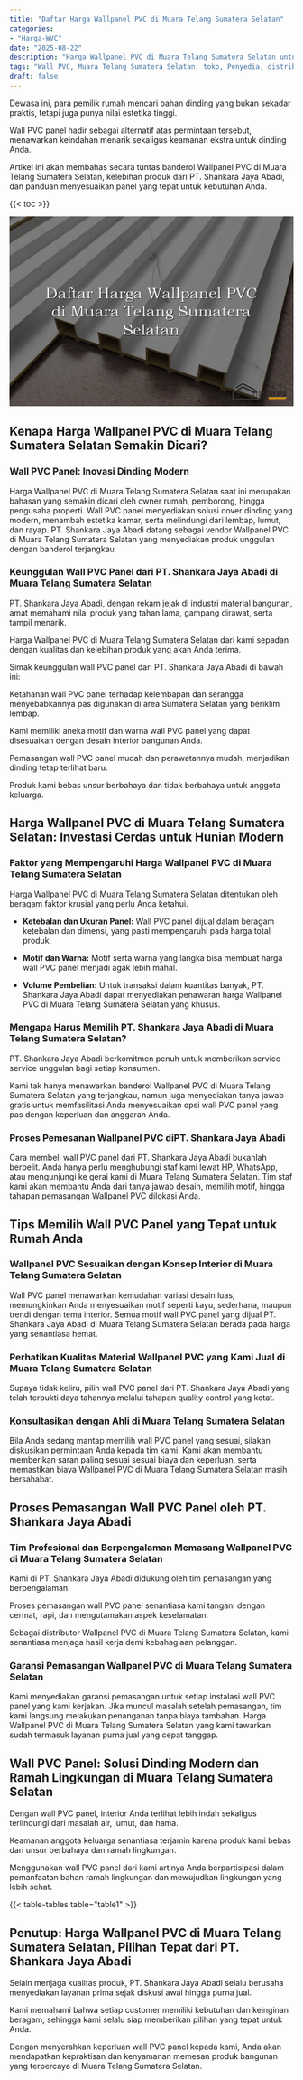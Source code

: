 ```yaml
---
title: "Daftar Harga Wallpanel PVC di Muara Telang Sumatera Selatan"
categories: 
- "Harga-WVC"
date: "2025-08-22"
description: "Harga Wallpanel PVC di Muara Telang Sumatera Selatan untuk tempat tinggal, perkantoran, dan toko. Produk terbaik, variasi motif, pilihan warna modern, beserta layanan pemasangan dikerjakan oleh teknisi ahli serta jaminan resmi!|Jasa distribusi Wallpanel PVC di Muara Telang Sumatera Selatan bagi kebutuhan rumah, kantor, atau ritel, dengan material unggulan dan penempatan oleh teknisi berpengalaman dan kepastian resmi.|Solusi Wallpanel PVC di Muara Telang Sumatera Selatan yang andal untuk tempat tinggal, kantor, serta toko, dengan material terbaik dan pemasangan oleh tim berpengalaman serta garansi resmi.|Distribusi Wallpanel PVC di Muara Telang Sumatera Selatan bagi hunian, kantor, serta ritel, beserta produk unggulan dan pemasangan ditangani oleh tenaga ahli berpengalaman, dilengkapi dengan kepastian resmi.}"
tags: "Wall PVC, Muara Telang Sumatera Selatan, toko, Penyedia, distributor"
draft: false
---
```


Dewasa ini, para pemilik rumah mencari bahan dinding yang bukan sekadar praktis, tetapi juga punya nilai estetika tinggi.

Wall PVC panel hadir sebagai alternatif atas permintaan tersebut, menawarkan keindahan menarik sekaligus keamanan ekstra untuk dinding Anda.

Artikel ini akan membahas secara tuntas banderol Wallpanel PVC di Muara Telang Sumatera Selatan, kelebihan produk dari PT. Shankara Jaya Abadi, dan panduan menyesuaikan panel yang tepat untuk kebutuhan Anda.

{{< toc >}}

![Daftar Harga Wallpanel PVC di Muara Telang Sumatera Selatan](/images/Harga-WVC/Daftar-Harga-Wallpanel-PVC-di-Muara-Telang-Sumatera-Selatan.png)


## Kenapa Harga Wallpanel PVC di Muara Telang Sumatera Selatan Semakin Dicari?

### Wall PVC Panel: Inovasi Dinding Modern

Harga Wallpanel PVC di Muara Telang Sumatera Selatan saat ini merupakan bahasan yang semakin dicari oleh owner rumah, pemborong, hingga pengusaha properti. Wall PVC panel menyediakan solusi cover dinding yang modern, menambah estetika kamar, serta melindungi dari lembap, lumut, dan rayap. PT. Shankara Jaya Abadi datang sebagai vendor Wallpanel PVC di Muara Telang Sumatera Selatan yang menyediakan produk unggulan dengan banderol terjangkau

### Keunggulan Wall PVC Panel dari PT. Shankara Jaya Abadi di Muara Telang Sumatera Selatan

PT. Shankara Jaya Abadi, dengan rekam jejak di industri material bangunan, amat memahami nilai produk yang tahan lama, gampang dirawat, serta tampil menarik.

Harga Wallpanel PVC di Muara Telang Sumatera Selatan dari kami sepadan dengan kualitas dan kelebihan produk yang akan Anda terima.

Simak keunggulan wall PVC panel dari PT. Shankara Jaya Abadi di bawah ini:

Ketahanan wall PVC panel terhadap kelembapan dan serangga menyebabkannya pas digunakan di area Sumatera Selatan yang beriklim lembap.

Kami memiliki aneka motif dan warna wall PVC panel yang dapat disesuaikan dengan desain interior bangunan Anda.

Pemasangan wall PVC panel mudah dan perawatannya mudah, menjadikan dinding tetap terlihat baru.

Produk kami bebas unsur berbahaya dan tidak berbahaya untuk anggota keluarga.

## Harga Wallpanel PVC di Muara Telang Sumatera Selatan: Investasi Cerdas untuk Hunian Modern

### Faktor yang Mempengaruhi Harga Wallpanel PVC di Muara Telang Sumatera Selatan

Harga Wallpanel PVC di Muara Telang Sumatera Selatan ditentukan oleh beragam faktor krusial yang perlu Anda ketahui.

- **Ketebalan dan Ukuran Panel:** Wall PVC panel dijual dalam beragam ketebalan dan dimensi, yang pasti mempengaruhi pada harga total produk.

- **Motif dan Warna:** Motif serta warna yang langka bisa membuat harga wall PVC panel menjadi agak lebih mahal.

- **Volume Pembelian:** Untuk transaksi dalam kuantitas banyak, PT. Shankara Jaya Abadi dapat menyediakan penawaran harga Wallpanel PVC di Muara Telang Sumatera Selatan yang khusus.

### Mengapa Harus Memilih PT. Shankara Jaya Abadi di Muara Telang Sumatera Selatan?

PT. Shankara Jaya Abadi berkomitmen penuh untuk memberikan service service unggulan bagi setiap konsumen.

Kami tak hanya menawarkan banderol Wallpanel PVC di Muara Telang Sumatera Selatan yang terjangkau, namun juga menyediakan tanya jawab gratis untuk memfasilitasi Anda menyesuaikan opsi wall PVC panel yang pas dengan keperluan dan anggaran Anda.

### Proses Pemesanan Wallpanel PVC diPT. Shankara Jaya Abadi

Cara membeli wall PVC panel dari PT. Shankara Jaya Abadi bukanlah berbelit. Anda hanya perlu menghubungi staf kami lewat HP, WhatsApp, atau mengunjungi ke gerai kami di Muara Telang Sumatera Selatan. Tim staf kami akan membantu Anda dari tanya jawab desain, memilih motif, hingga tahapan pemasangan Wallpanel PVC dilokasi Anda.

## Tips Memilih Wall PVC Panel yang Tepat untuk Rumah Anda

### Wallpanel PVC Sesuaikan dengan Konsep Interior di Muara Telang Sumatera Selatan

Wall PVC panel menawarkan kemudahan variasi desain luas, memungkinkan Anda menyesuaikan motif seperti kayu, sederhana, maupun trendi dengan tema interior. Semua motif wall PVC panel yang dijual PT. Shankara Jaya Abadi di Muara Telang Sumatera Selatan berada pada harga yang senantiasa hemat.

### Perhatikan Kualitas Material Wallpanel PVC yang Kami Jual di Muara Telang Sumatera Selatan

Supaya tidak keliru, pilih wall PVC panel dari PT. Shankara Jaya Abadi yang telah terbukti daya tahannya melalui tahapan quality control yang ketat.

### Konsultasikan dengan Ahli di Muara Telang Sumatera Selatan

Bila Anda sedang mantap memilih wall PVC panel yang sesuai, silakan diskusikan permintaan Anda kepada tim kami. Kami akan membantu memberikan saran paling sesuai sesuai biaya dan keperluan, serta memastikan biaya Wallpanel PVC di Muara Telang Sumatera Selatan masih bersahabat.

## Proses Pemasangan Wall PVC Panel oleh PT. Shankara Jaya Abadi

### Tim Profesional dan Berpengalaman Memasang Wallpanel PVC di Muara Telang Sumatera Selatan

Kami di PT. Shankara Jaya Abadi didukung oleh tim pemasangan yang berpengalaman.

Proses pemasangan wall PVC panel senantiasa kami tangani dengan cermat, rapi, dan mengutamakan aspek keselamatan.

Sebagai distributor Wallpanel PVC di Muara Telang Sumatera Selatan, kami senantiasa menjaga hasil kerja demi kebahagiaan pelanggan.

### Garansi Pemasangan Wallpanel PVC di Muara Telang Sumatera Selatan

Kami menyediakan garansi pemasangan untuk setiap instalasi wall PVC panel yang kami kerjakan. Jika muncul masalah setelah pemasangan, tim kami langsung melakukan penanganan tanpa biaya tambahan. Harga Wallpanel PVC di Muara Telang Sumatera Selatan yang kami tawarkan sudah termasuk layanan purna jual yang cepat tanggap.

## Wall PVC Panel: Solusi Dinding Modern dan Ramah Lingkungan di Muara Telang Sumatera Selatan

Dengan wall PVC panel, interior Anda terlihat lebih indah sekaligus terlindungi dari masalah air, lumut, dan hama.

Keamanan anggota keluarga senantiasa terjamin karena produk kami bebas dari unsur berbahaya dan ramah lingkungan.

Menggunakan wall PVC panel dari kami artinya Anda berpartisipasi dalam pemanfaatan bahan ramah lingkungan dan mewujudkan lingkungan yang lebih sehat.

{{< table-tables table="table1" >}}

## Penutup: Harga Wallpanel PVC di Muara Telang Sumatera Selatan, Pilihan Tepat dari PT. Shankara Jaya Abadi

Selain menjaga kualitas produk, PT. Shankara Jaya Abadi selalu berusaha menyediakan layanan prima sejak diskusi awal hingga purna jual.

Kami memahami bahwa setiap customer memiliki kebutuhan dan keinginan beragam, sehingga kami selalu siap memberikan pilihan yang tepat untuk Anda.

Dengan menyerahkan keperluan wall PVC panel kepada kami, Anda akan mendapatkan kepraktisan dan kenyamanan memesan produk bangunan yang terpercaya di Muara Telang Sumatera Selatan.
